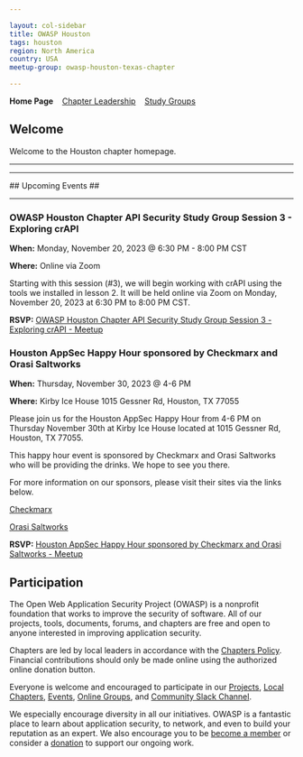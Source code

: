 ```yaml
---

layout: col-sidebar
title: OWASP Houston
tags: houston
region: North America
country: USA
meetup-group: owasp-houston-texas-chapter

---
```


<strong>Home Page</strong>
&nbsp;&nbsp;&nbsp;[Chapter Leadership](leaders.md)
&nbsp;&nbsp;&nbsp;[Study Groups](studygroups.md)

## Welcome

Welcome to the Houston chapter homepage.


<hr/>

<hr/>
## Upcoming Events ##
<hr>

### OWASP Houston Chapter API Security Study Group Session 3 - Exploring crAPI ###

**When:**
Monday, November 20, 2023 @ 6:30 PM - 8:00 PM CST

**Where:**
Online via Zoom

Starting with this session (#3), we will begin working with crAPI using the tools we installed in lesson 2. It will be held online via Zoom on Monday, November 20, 2023 at 6:30 PM to 8:00 PM CST.

**RSVP:**
<a href="https://www.meetup.com/owasp-houston-texas-chapter/events/297260466/">OWASP Houston Chapter API Security Study Group Session 3 - Exploring crAPI - Meetup</a>


### Houston AppSec Happy Hour sponsored by Checkmarx and Orasi Saltworks ###

**When:**
Thursday, November 30, 2023 @ 4-6 PM

**Where:**
Kirby Ice House
1015 Gessner Rd, Houston, TX 77055

Please join us for the Houston AppSec Happy Hour from 4-6 PM on Thursday November 30th at Kirby Ice House located at 1015 Gessner Rd, Houston, TX 77055.

This happy hour event is sponsored by Checkmarx and Orasi Saltworks who will be providing the drinks.
We hope to see you there.

For more information on our sponsors, please visit their sites via the links below.

<a href="https://checkmarx.com/">Checkmarx</a>

<a href="https://www.saltworks.io">Orasi Saltworks</a>

**RSVP:**
<a href="https://www.meetup.com/owasp-houston-texas-chapter/events/297237891/">Houston AppSec Happy Hour sponsored by Checkmarx and Orasi Saltworks - Meetup</a>

## Participation
The Open Web Application Security Project (OWASP) is a nonprofit foundation that works to improve the security of software. All of our projects, tools, documents, forums, and chapters are free and open to anyone interested in improving application security. 

Chapters are led by local leaders in accordance with the [Chapters Policy](/www-policy/operational/chapters). Financial contributions should only be made online using the authorized online donation button. 

Everyone is welcome and encouraged to participate in our [Projects](/projects/), [Local Chapters](/chapters/), [Events](/events/), [Online Groups](https://groups.google.com/a/owasp.com/), and [Community Slack Channel](https://owasp.slack.com/).

We especially encourage diversity in all our initiatives. OWASP is a fantastic place to learn about application security, to network, and even to build your reputation as an expert. We also encourage you to be [become a member](/membership/) or consider a [donation](/donate/) to support our ongoing work.


